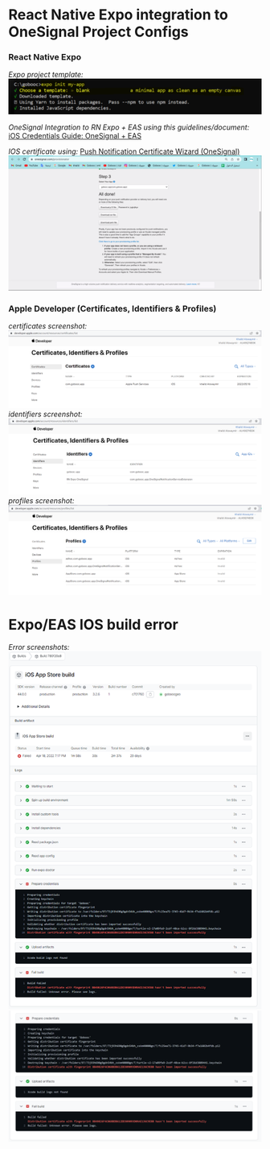 # React Native Expo integration to OneSignal Project Configs

### React Native Expo
*Expo project template:*
![image](./screenshots/rn-expo-project-setup.png)

*OneSignal Integration to RN Expo + EAS using this guidelines/document:*
[iOS Credentials Guide: OneSignal + EAS](https://github.com/OneSignal/onesignal-expo-plugin/blob/main/IOS_CREDENTIALS_EAS.md#4-add-the-profiles-to-your-credentialsjson-file)

*IOS certificate using:*
[Push Notification Certificate Wizard (OneSignal)](https://onesignal.com/provisionator)
![image](./screenshots/created-ios-push-notif-cert-using-one-signal-provisioning-tool.png)

### Apple Developer (Certificates, Identifiers & Profiles)
*certificates screenshot:*
![image](./screenshots/dev-apple-certificates.png)
*identifiers screenshot:*
![image](./screenshots/dev-apple-identifiers.png)
*profiles screenshot:*
![image](./screenshots/dev-apple-profiles.png)


# Expo/EAS IOS build error
*Error screenshots:*
![image](./screenshots/expo-eas-ios-build-error.png)
![image](./screenshots/ios-build-error.png)

